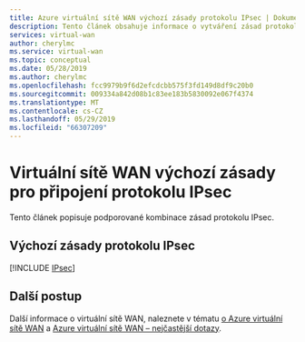 ```yaml
---
title: Azure virtuální sítě WAN výchozí zásady protokolu IPsec | Dokumentace Microsoftu
description: Tento článek obsahuje informace o vytváření zásad protokolu IPsec pro virtuální sítě WAN.
services: virtual-wan
author: cherylmc
ms.service: virtual-wan
ms.topic: conceptual
ms.date: 05/28/2019
ms.author: cherylmc
ms.openlocfilehash: fcc9979b9f6d2efcdcbb575f3fd149d8df9c20b0
ms.sourcegitcommit: 009334a842d08b1c83ee183b5830092e067f4374
ms.translationtype: MT
ms.contentlocale: cs-CZ
ms.lasthandoff: 05/29/2019
ms.locfileid: "66307209"
---
```

# <a name="virtual-wan-default-policies-for-ipsec-connectivity"></a>Virtuální sítě WAN výchozí zásady pro připojení protokolu IPsec

Tento článek popisuje podporované kombinace zásad protokolu IPsec.

## <a name="default-ipsec-policies"></a>Výchozí zásady protokolu IPsec

[!INCLUDE [IPsec](../../includes/virtual-wan-ipsec-include.md)]

## <a name="next-steps"></a>Další postup

Další informace o virtuální sítě WAN, naleznete v tématu [o Azure virtuální sítě WAN](virtual-wan-about.md) a [Azure virtuální sítě WAN – nejčastější dotazy](virtual-wan-faq.md).
